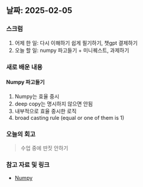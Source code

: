 ## 날짜: 2025-02-05

### 스크럼
1. 어제 한 일: 다시 이해하기 쉽게 필기하기, 챗gpt 결제하기
2. 오늘 할 일: numpy 파고들기 + 미니퀘스트, 과제하기 

### 새로 배운 내용
#### Numpy 파고들기
1. Numpy는 효율 중시
2. deep copy는 명시하지 않으면 안됨
3. 내부적으로 효율 중시한 로직
4. broad casting rule (equal or one of them is 1)


### 오늘의 회고
> 수업 중에 딴짓 안하기

### 참고 자료 및 링크
- [Numpy](https://numpy.org/doc/stable/user/absolute_beginners.html)
